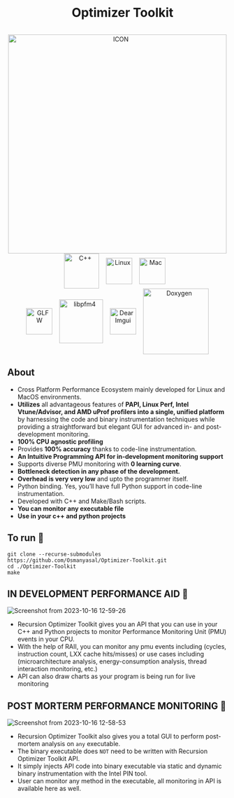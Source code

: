 <div id="user-content-toc" align=center>
  <ul>
    <summary><h1 style="display: inline-block;">Optimizer Toolkit</h1></summary>
  </ul>
</div>
<div align="center">  
  <img align="center" alt="ICON" width="500" height="500" src="https://github.com/Osmanyasal/Optimizer-Toolkit/assets/22853419/b4ce6044-496d-4fac-a548-b8224d679916" />  
</div>  
<div align="center">
                <img align="center" title="C++" alt="C++" width="80px" src="https://github.com/Osmanyasal/Recursion-Engine/assets/22853419/f79dfb8b-ec5e-43a9-b3ec-7db4555b54e0" />
                &nbsp;&nbsp; 
                <img align="center" title="Linux" alt="Linux" width="60px" src="https://github.com/Osmanyasal/Recursion-Engine/assets/22853419/e67369bc-582f-4d90-bd92-7765b6f2a357" /> 
                &nbsp;&nbsp;
                <img align="center" title="Mac" alt="Mac" width="60px" src="https://github.com/Osmanyasal/Recursion-Engine/assets/22853419/a635c69d-cc34-46df-a0ed-de5771609a4d" />
                &nbsp;&nbsp;
                <!-- <img align="center" alt="Windows" width="60px" src="https://github.com/Osmanyasal/Recursion-Engine/assets/22853419/c1717d00-63d2-426f-a648-18a2d618f849" /> -->
</div>
<div align="center">
                <img align="center" title="GLFW" alt="GLFW" width="60px" src="https://www.glfw.org/img/favicon/favicon-196x196.png" />
                &nbsp;&nbsp; 
                <img align="center" title="libpfm4" alt="libpfm4" width="100px" src="https://github.com/Osmanyasal/Optimizer-Toolkit/assets/22853419/5b4313af-b87e-4615-b110-75733b67289d" /> 
                &nbsp;&nbsp; 
                <img align="center" title="Dear Imgui" alt="Dear Imgui" width="60px" src="https://raw.githubusercontent.com/wiki/sammyfreg/netImgui/Web/img/DearImGui.png" /> 
                &nbsp;&nbsp; 
                <img align="center" title="Doxygen" alt="Doxygen" width="150px" src="https://www.doxygen.nl/images/doxygen.png" /> 
</div>

## About <br>
* Cross Platform Performance Ecosystem mainly developed for Linux and MacOS environments.<br>
* <b>Utilizes</b> all advantageous features of <b>PAPI, Linux Perf, Intel Vtune/Advisor, and AMD uProf profilers into a single, unified platform</b> by harnessing the code and binary instrumentation techniques while providing a straightforward but elegant GUI for advanced in- and post-development monitoring.
* <b>100% CPU agnostic profiling</b>
* Provides <b>100% accuracy</b> thanks to code-line instrumentation.
* <b>An Intuitive Programming API for in-development monitoring support</b>
* Supports diverse PMU monitoring with <b>0 learning curve</b>.
* <b>Bottleneck detection in any phase of the development.</b>
* <b>Overhead is very very low</b> and upto the programmer itself.
* Python binding. Yes, you’ll have full Python support in code-line instrumentation.
* Developed with C++ and Make/Bash scripts.
* <b>You can monitor any executable file</b>
* <b>Use in your c++ and python projects</b>

## To run 🚀 <br>
```
git clone --recurse-submodules https://github.com/Osmanyasal/Optimizer-Toolkit.git
cd ./Optimizer-Toolkit
make
```

## IN DEVELOPMENT PERFORMANCE AID 🔎  
![Screenshot from 2023-10-16 12-59-26](https://github.com/Osmanyasal/Optimizer-Toolkit/assets/22853419/039b5dd2-6635-435d-9dfc-4977336db0a8)
 
 * Recursion Optimizer Toolkit gives you an API that you can use in your C++ and Python projects to monitor Performance Monitoring Unit (PMU) events in your CPU.<br>
 * With the help of RAII, you can monitor any pmu events including (cycles, instruction count, LXX cache hits/misses) or use cases including (microarchitecture analysis, energy-consumption analysis, thread interaction monitoring, etc.)
 * API can also draw charts as your program is being run for live monitoring



## POST MORTERM PERFORMANCE MONITORING 🔎  
 ![Screenshot from 2023-10-16 12-58-53](https://github.com/Osmanyasal/Optimizer-Toolkit/assets/22853419/f17c6d7f-0d50-4785-8282-5259d277a653)
 
 * Recursion Optimizer Toolkit also gives you a total GUI to perform post-mortem analysis on `any` executable.
 * The binary executable does `NOT` need to be written with Recursion Optimizer Toolkit API.
 * It simply injects API code into binary executable via static and dynamic binary instrumentation with the Intel PIN tool.
 * User can monitor any method in the executable, all monitoring in API is available here as well.

 

